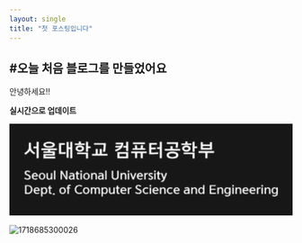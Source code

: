 ```yaml
---
layout: single
title: "첫 포스팅입니다"
---
```

#오늘 처음 블로그를 만들었어요
------------------------------

안녕하세요!!

**실시간으로 업데이트**

![](../images/2024-06-18-first/2024-06-18-11-44-37-image.png)

![1718685300026](images/2024-06-18-first/1718685300026.png)
